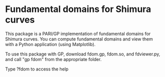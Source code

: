 # Fundamental domains for Shimura curves

This package is a PARI/GP implementation of fundamental domains for Shimura curves. You can compute fundamental domains and view them with a Python application (using Matplotlib).

To use this package with GP, download fdom.gp, fdom.so, and fdviewer.py, and call "gp fdom" from the appropriate folder.

Type ?fdom to access the help
